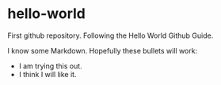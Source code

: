 # hello-world
First github repository. Following the Hello World Github Guide.

I know some Markdown. Hopefully these bullets will work:

 - I am trying this out.
 - I think I will like it.
